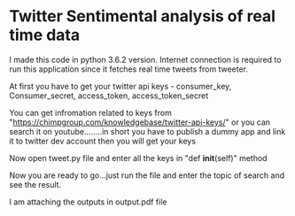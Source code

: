 # Twitter Sentimental analysis of real time data


I made this code in python 3.6.2 version. Internet connection is required to run this application since it fetches real time tweets from tweeter.

At first you have to get your twitter api keys - consumer_key, Consumer_secret, access_token, access_token_secret

You can get infromation related to keys from "https://chimpgroup.com/knowledgebase/twitter-api-keys/" or you can search it on youtube........in short you have to publish a dummy app and link it to twitter dev account then you will get your keys

Now open tweet.py file and enter all the keys in "def __init__(self)" method 

Now you are ready to go...just run the file and enter the topic of search and see the result.

I am attaching the outputs in output.pdf file
